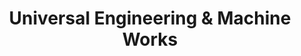 ---
title: "Universal Engineering & Machine Works"
url: /puerto-princesa/universal-engineering-und-machine-works/
shop: Autowerkstatt
---